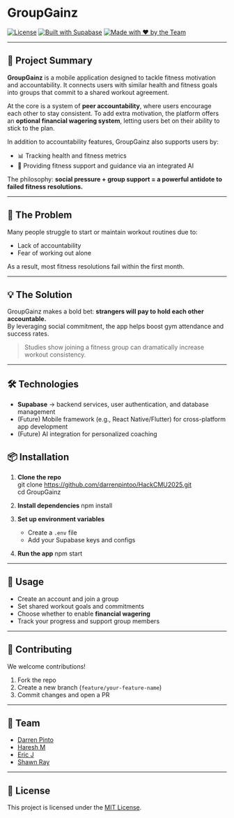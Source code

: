 # GroupGainz

[![License](https://img.shields.io/badge/license-MIT-blue.svg)](LICENSE)
[![Built with Supabase](https://img.shields.io/badge/Built%20with-Supabase-3ECF8E?logo=supabase&logoColor=white)](https://supabase.com/)
[![Made with ❤️ by the Team](https://img.shields.io/badge/Made%20with-%E2%9D%A4-red)](#team)

---

## 📖 Project Summary
**GroupGainz** is a mobile application designed to tackle fitness motivation and accountability. It connects users with similar health and fitness goals into groups that commit to a shared workout agreement.  

At the core is a system of **peer accountability**, where users encourage each other to stay consistent. To add extra motivation, the platform offers an **optional financial wagering system**, letting users bet on their ability to stick to the plan.  

In addition to accountability features, GroupGainz also supports users by:
- 📊 Tracking health and fitness metrics  
- 🤖 Providing fitness support and guidance via an integrated AI  

The philosophy: **social pressure + group support = a powerful antidote to failed fitness resolutions.**

---

## 🚨 The Problem
Many people struggle to start or maintain workout routines due to:
- Lack of accountability  
- Fear of working out alone  

As a result, most fitness resolutions fail within the first month.  

---

## 💡 The Solution
GroupGainz makes a bold bet: **strangers will pay to hold each other accountable.**  
By leveraging social commitment, the app helps boost gym attendance and success rates.  

> Studies show joining a fitness group can dramatically increase workout consistency.

---

## 🛠️ Technologies
- **Supabase** → backend services, user authentication, and database management  
- (Future) Mobile framework (e.g., React Native/Flutter) for cross-platform app development  
- (Future) AI integration for personalized coaching  

## 📦 Installation

1. **Clone the repo**  
   git clone https://github.com/darrenpintoo/HackCMU2025.git  
   cd GroupGainz

2. **Install dependencies**
   npm install

3. **Set up environment variables**
   - Create a `.env` file
   - Add your Supabase keys and configs

4. **Run the app**
   npm start

---

## 🚀 Usage
- Create an account and join a group  
- Set shared workout goals and commitments  
- Choose whether to enable **financial wagering**  
- Track your progress and support group members  

---

## 🤝 Contributing
We welcome contributions!  
1. Fork the repo  
2. Create a new branch (`feature/your-feature-name`)  
3. Commit changes and open a PR  

---

## 👥 Team
- [Darren Pinto](https://github.com/darrenpintoo)  
- [Haresh M](https://github.com/Hef50)  
- [Eric J](https://github.com/Maoric2018)  
- [Shawn Ray](https://github.com/Codingwithshawnyt)  

---

## 📄 License
This project is licensed under the [MIT License](LICENSE).  
